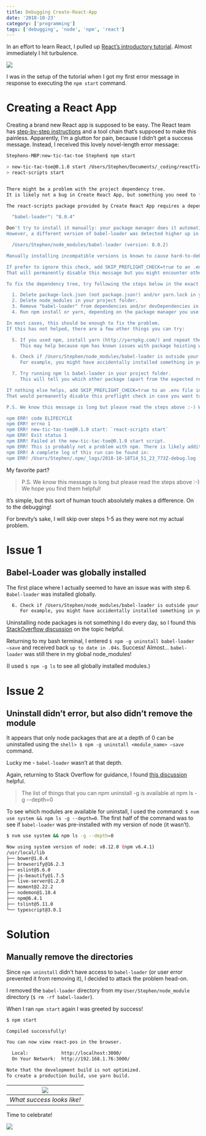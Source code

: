 ```yaml
---
title: Debugging Create-React-App
date: '2018-10-23'
category: ['programming']
tags: ['debugging', 'node', 'npm', 'react']
---
```

In an effort to learn React, I pulled up [React’s introductory tutorial](https://reactjs.org/tutorial/tutorial.html). Almost immediately I hit turbulence.

![](./turbulence.gif)

I was in the setup of the tutorial when I got my first error message in response to executing the `npm start` command.

# Creating a React App

Creating a brand new React app is supposed to be easy. The React team has [step-by-step instructions](https://reactjs.org/docs/create-a-new-react-app.html) and a tool chain that’s supposed to make this painless. Apparently, I’m a glutton for pain, because I didn’t get a success message. Instead, I received this lovely novel-length error message:
```bash
Stephens-MBP:new-tic-tac-toe Stephen$ npm start

> new-tic-tac-toe@0.1.0 start /Users/Stephen/Documents/_coding/reactTicTacToe/new-tic-tac-toe
> react-scripts start


There might be a problem with the project dependency tree.
It is likely not a bug in Create React App, but something you need to fix locally.

The react-scripts package provided by Create React App requires a dependency:

  "babel-loader": "8.0.4"

Don't try to install it manually: your package manager does it automatically.
However, a different version of babel-loader was detected higher up in the tree:

  /Users/Stephen/node_modules/babel-loader (version: 8.0.2)

Manually installing incompatible versions is known to cause hard-to-debug issues.

If prefer to ignore this check, add SKIP_PREFLIGHT_CHECK=true to an .env file in your project.
That will permanently disable this message but you might encounter other issues.

To fix the dependency tree, try following the steps below in the exact order:

  1. Delete package-lock.json (not package.json!) and/or yarn.lock in your project folder.
  2. Delete node_modules in your project folder.
  3. Remove "babel-loader" from dependencies and/or devDependencies in the package.json file in your project folder.
  4. Run npm install or yarn, depending on the package manager you use.

In most cases, this should be enough to fix the problem.
If this has not helped, there are a few other things you can try:

  5. If you used npm, install yarn (http://yarnpkg.com/) and repeat the above steps with it instead.
     This may help because npm has known issues with package hoisting which may get resolved in future versions.

  6. Check if /Users/Stephen/node_modules/babel-loader is outside your project directory.
     For example, you might have accidentally installed something in your home folder.

  7. Try running npm ls babel-loader in your project folder.
     This will tell you which other package (apart from the expected react-scripts) installed babel-loader.

If nothing else helps, add SKIP_PREFLIGHT_CHECK=true to an .env file in your project.
That would permanently disable this preflight check in case you want to proceed anyway.

P.S. We know this message is long but please read the steps above :-) We hope you find them helpful!

npm ERR! code ELIFECYCLE
npm ERR! errno 1
npm ERR! new-tic-tac-toe@0.1.0 start: `react-scripts start`
npm ERR! Exit status 1
npm ERR! Failed at the new-tic-tac-toe@0.1.0 start script.
npm ERR! This is probably not a problem with npm. There is likely additional logging output above.
npm ERR! A complete log of this run can be found in:
npm ERR! /Users/Stephen/.npm/_logs/2018-10-18T14_51_23_773Z-debug.log
```
My favorite part?

> P.S. We know this message is long but please read the steps above :-) We hope you find them helpful!

It’s simple, but this sort of human touch absolutely makes a difference. On to the debugging!

For brevity’s sake, I will skip over steps 1-5 as they were not my actual problem.

# Issue 1
## Babel-Loader was globally installed

The first place where I actually seemed to have an issue was with step 6. `Babel-loader` was installed globally.

```bash
  6. Check if /Users/Stephen/node_modules/babel-loader is outside your project directory.
     For example, you might have accidentally installed something in your home folder.
```

Uninstalling node packages is not something I do every day, so I found this [StackOverflow discussion](https://stackoverflow.com/questions/13066532/how-to-uninstall-npm-modules-in-node-js/13066677) on the topic helpful.

Returning to my bash terminal, I entered `$ npm -g uninstall babel-loader —save` and received back `up to date in .04s`. Success! Almost... `babel-loader` was still there in my global node_modules!

(I used `$ npm -g ls` to see all globally installed modules.)

# Issue 2
## Uninstall didn’t error, but also didn’t remove the module

It appears that only node packages that are at a depth of 0 can be uninstalled using the `shell> $ npm -g uninstall <module_name> —save` command.

Lucky me - `babel-loader` wasn’t at that depth.

Again, returning to Stack Overflow for guidance, I found [this discussion](https://stackoverflow.com/questions/47763783/cant-uninstall-global-npm-packages-after-installing-nvm) helpful.

> The list of things that you can npm uninstall -g is available at npm ls -g --depth=0

To see which modules are available for uninstall, I used the command: `$ nvm use system && npm ls -g --depth=0`. The first half of the command was to see if `babel-loader` was pre-installed with my version of node (it wasn’t).

```bash
$ nvm use system && npm ls -g --depth=0

Now using system version of node: v8.12.0 (npm v6.4.1)
/usr/local/lib
├── bower@1.8.4
├── browserify@16.2.3
├── eslint@5.6.0
├── js-beautify@1.7.5
├── live-server@1.2.0
├── moment@2.22.2
├── nodemon@1.18.4
├── npm@6.4.1
├── tslint@5.11.0
└── typescript@3.0.1
```
# Solution
## Manually remove the directories

Since `npm uninstall` didn’t have access to `babel-loader` (or user error prevented it from removing it), I decided to attack the problem head-on.

I removed the `babel-loader` directory from my `User/Stephen/node_module` directory (`$ rm -rf babel-loader`).

When I ran `npm start` again I was greeted by success!
```bash
$ npm start

Compiled successfully!

You can now view react-pos in the browser.

  Local:            http://localhost:3000/
  On Your Network:  http://192.168.1.76:3000/

Note that the development build is not optimized.
To create a production build, use yarn build.
```
| ![](./react-success.png) |
|:---:|
| *What success looks like!* |

Time to celebrate!

![](./glitter.gif)